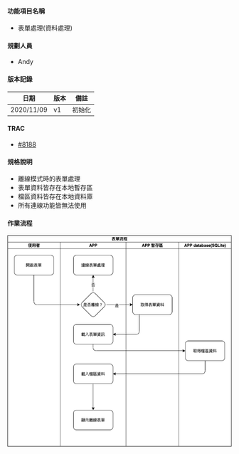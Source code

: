 #### <div id="offline_mode_form">功能項目名稱</div>
  * 表單處理<path>(資料處理)</path></path>

#### <div id="user">規劃人員</div>
  * Andy

#### <div id="version">版本記錄</div>
  |日期|版本|備註|
  |---|---|---|
  |2020/11/09|v1|初始化|

#### <div id="trac">TRAC</div>
  * [#8188](http://trac.uneec.com/trac/neco/ticket/8188)

#### <div id="specification">規格說明</div>
  * 離線模式時的表單處理
  * 表單資料皆存在本地暫存區
  * 檔區資料皆存在本地資料庫
  * 所有連線功能皆無法使用

#### <div id="workflow">作業流程</div>

  ![Offline Mode Form](./image/workflow_form.png)
